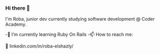 ### Hi there 👋
I'm Roba, junior dev currently studying software development @ Coder Academy.

-🌱 I’m currently learning Ruby On Rails 
-📫 How to reach me:

📱 linkedin.com/in/roba-elshazly/
<!--
**robaElshazly/robaElshazly** is a ✨ _special_ ✨ repository because its `README.md` (this file) appears on your GitHub profile.

Here are some ideas to get you started:

- 🔭 I’m currently working on ...
- 🌱 I’m currently learning ...
- 👯 I’m looking to collaborate on ...
- 🤔 I’m looking for help with ...
- 💬 Ask me about ...
- 📫 How to reach me: ...
- 😄 Pronouns: ...
- ⚡ Fun fact: ...
-->
